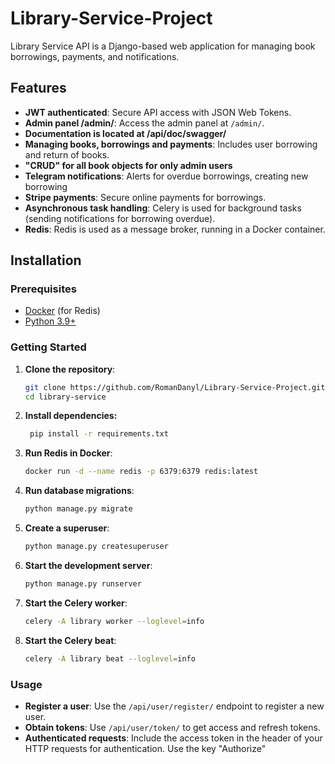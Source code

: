 # Library-Service-Project

Library Service API is a Django-based web application for managing book borrowings, payments, and notifications. 
## Features

- **JWT authenticated**: Secure API access with JSON Web Tokens.
- **Admin panel /admin/**: Access the admin panel at `/admin/`.
- **Documentation is located at /api/doc/swagger/**
- **Managing books, borrowings and payments**: Includes user borrowing and return of books.
- **"CRUD" for all book objects for only admin users**
- **Telegram notifications**: Alerts for overdue borrowings, creating new borrowing
- **Stripe payments**: Secure online payments for borrowings.
- **Asynchronous task handling**: Celery is used for background tasks (sending notifications for borrowing overdue).
- **Redis**: Redis is used as a message broker, running in a Docker container.

## Installation

### Prerequisites

- [Docker](https://docs.docker.com/get-docker/) (for Redis)
- [Python 3.9+](https://www.python.org/downloads/)

### Getting Started

1. **Clone the repository**:

   ```bash
   git clone https://github.com/RomanDanyl/Library-Service-Project.git
   cd library-service

2. **Install dependencies:**
   ```bash
    pip install -r requirements.txt
    ```

3. **Run Redis in Docker**:

    ```bash
    docker run -d --name redis -p 6379:6379 redis:latest
    ```

4. **Run database migrations**:

    ```bash
    python manage.py migrate
    ```

5. **Create a superuser**:

    ```bash
    python manage.py createsuperuser
   ```
 
6. **Start the development server**:

    ```bash
    python manage.py runserver
    ```  

7. **Start the Celery worker**:

    ```bash
    celery -A library worker --loglevel=info
    ```

8. **Start the Celery beat**:

    ```bash
    celery -A library beat --loglevel=info
    ```
### Usage

- **Register a user**: Use the `/api/user/register/` endpoint to register a new user.
- **Obtain tokens**: Use `/api/user/token/` to get access and refresh tokens.
- **Authenticated requests**: Include the access token in the header of your HTTP requests for authentication. Use the key "Authorize"
